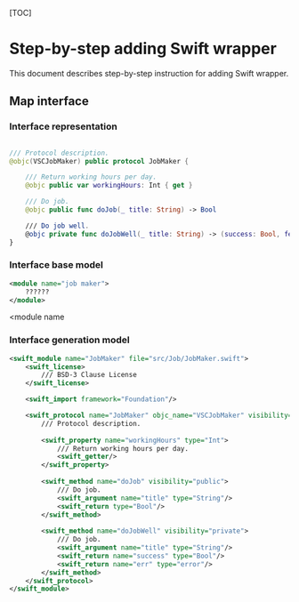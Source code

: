 [TOC]

# Step-by-step adding Swift wrapper

This document describes step-by-step instruction for adding Swift wrapper.



## Map interface

### Interface representation

```swift

/// Protocol description.
@objc(VSCJobMaker) public protocol JobMaker {

    /// Return working hours per day.
    @objc public var workingHours: Int { get }

    /// Do job.
	@objc public func doJob(_ title: String) -> Bool

    /// Do job well.
    @objc private func doJobWell(_ title: String) -> (success: Bool, feedback: String}
}
```

### Interface base model

```xml
<module name="job maker">
    ??????
</module>    
```



<module name

### Interface generation model

```xml
<swift_module name="JobMaker" file="src/Job/JobMaker.swift">
    <swift_license>
        /// BSD-3 Clause License
    </swift_license>

    <swift_import framework="Foundation"/>

    <swift_protocol name="JobMaker" objc_name="VSCJobMaker" visibility="public">
        /// Protocol description.
        
        <swift_property name="workingHours" type="Int">
            /// Return working hours per day.
            <swift_getter/>
        </swift_property>
        
        <swift_method name="doJob" visibility="public">
            /// Do job.
            <swift_argument name="title" type="String"/>
            <swift_return type="Bool"/>
        </swift_method>
            
        <swift_method name="doJobWell" visibility="private">
            /// Do job.
            <swift_argument name="title" type="String"/>
            <swift_return name="success" type="Bool"/>
            <swift_return name="err" type="error"/>
        </swift_method>
	</swift_protocol>
</swift_module>
```

